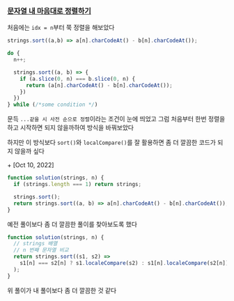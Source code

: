 ### [문자열 내 마음대로 정렬하기](https://programmers.co.kr/learn/courses/30/lessons/12915)

처음에는 `idx = n`부터 쭉 정렬을 해보았다

```js
strings.sort((a,b) => a[n].charCodeAt() - b[n].charCodeAt());

do {
  n++;

  strings.sort((a, b) => {
    if (a.slice(0, n) === b.slice(0, n) {
      return (a[n].charCodeAt() - b[n].charCodeAt());
    })
  })
} while (/*some condition */)
```

문득 `...같을 시 사전 순으로 정렬`이라는 조건이 눈에 띄었고 그럼 처음부터 한번 정렬을 하고 시작하면 되지 않을까하여 방식을 바꿔보았다

하지만 이 방식보다 `sort()`와 `localCompare()`를 잘 활용하면 좀 더 깔끔한 코드가 되지 않을까 싶다

\+ [Oct 10, 2022]

```js
function solution(strings, n) {
  if (strings.length === 1) return strings;

  strings.sort();
  return strings.sort((a, b) => a[n].charCodeAt() - b[n].charCodeAt());
}
```

예전 풀이보다 좀 더 깔끔한 풀이를 찾아보도록 했다

```js
function solution(strings, n) {
  // strings 배열
  // n 번째 문자열 비교
  return strings.sort((s1, s2) =>
    s1[n] === s2[n] ? s1.localeCompare(s2) : s1[n].localeCompare(s2[n])
  );
}
```

위 풀이가 내 풀이보다 좀 더 깔끔한 것 같다
